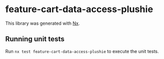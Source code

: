 # feature-cart-data-access-plushie

This library was generated with [Nx](https://nx.dev).

## Running unit tests

Run `nx test feature-cart-data-access-plushie` to execute the unit tests.
